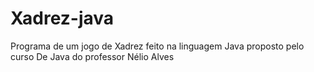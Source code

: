 # Xadrez-java
Programa de um jogo de  Xadrez feito na linguagem Java proposto pelo curso De Java do professor Nélio Alves
